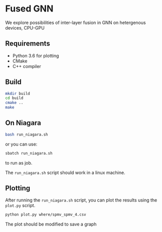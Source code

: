 # Fused GNN
We explore possibilities of inter-layer fusion in GNN on hetergenous devices, CPU-GPU

## Requirements
- Python 3.6 for plotting
- CMake
- C++ compiler

## Build
```bash
mkdir build
cd build
cmake ..
make
```

## On Niagara
```bash
bash run_niagara.sh
```
or you can use:
```bash
sbatch run_niagara.sh
```
to run as job.

The `run_niagara.sh` script should work in a linux machine.

## Plotting

After running the `run_niagara.sh` script, you can plot the results using the `plot.py` script.

```bash
python plot.py where/spmv_spmv_4.csv
```
The plot should be modified to save a graph

